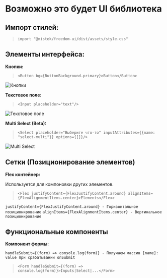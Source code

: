 # Возможно это будет UI библиотека

## Импорт стилей:

>`import "@mistek/freedom-ui/dist/assets/style.css"`

## Элементы интерфейса:

**Кнопки:**

>`<Button bg={ButtonBackground.primary}>Button</Button>`

![Кнопки](https://s.iimg.su/s/05/wkLsxS7XlDZONTY7L4ERMSeBKIz9rS87dhLbi6ps.png)

**Текстовое поле:**

>`<Input placeholder="text"/>`

![Текстовое поле](https://s.iimg.su/s/05/C7I9J8IMcowi5hVSi0okyFDGYc2E4WYyTLV0lmxg.jpg)



**Multi Select (Beta):**

>`<Select placeholder="Выберите что-то" inputAttributes={{name: "select-multi"}} options={[]}/>`

![Multi Select](https://s.iimg.su/s/09/DeS9hD2KbgZgt7ao6iQOZMfk0CdkL7WHv9oXMnEX.jpg)

## Сетки (Позиционирование элементов)

**Flex контейнер:**

Используется для компоновки других элементов.

>`<Flex justifyContent={FlexJustifyContent.around} alignItems={FlexAlignmentItems.center}>Elements</Flex>`

`justifyContent={FlexJustifyContent.around} - Горизонтальное позиционирование`
`alignItems={FlexAlignmentItems.center} - Вертикальное позиционирование`

## Функциональные компоненты

**Компонент формы:**

`handleSubmit={(form) => console.log(form)} - Получаем массив [name]: value при срабатывании onSubmit`

>`<Form handleSubmit={(form) => console.log(form)}>Inputs|Select|...</Form>`